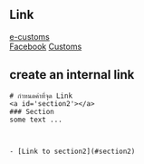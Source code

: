 ## Link

[e-customs][1]  
[Facebook][2]
[Customs][3]  
  
[1]: http://www.e-customs.co.th 
[2]: https://www.facebook.com/ECS.24hr/
[3]: http://www.customs.go.th

## create an internal link


```
# กำหนดค่าที่จุด Link 
<a id='section2'></a>
### Section 
some text ...



- [Link to section2](#section2)
```
<!--stackedit_data:
eyJoaXN0b3J5IjpbLTI4OTQzMDE1MCwzMTU2ODYwOThdfQ==
-->